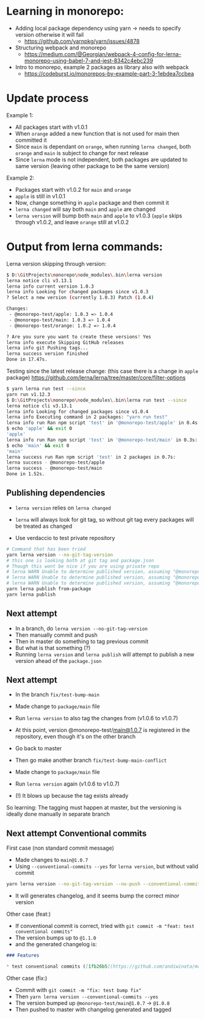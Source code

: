 # Learning in monorepo:

- Adding local package dependency using yarn -> needs to specify version otherwise it will fail
  - https://github.com/yarnpkg/yarn/issues/4878
- Structuring webpack and monorepo
  - https://medium.com/@Georgian/webpack-4-config-for-lerna-monorepo-using-babel-7-and-jest-8342c4ebc239
- Intro to monorepo, example 2 packages as library also with webpack
  - https://codeburst.io/monorepos-by-example-part-3-1ebdea7ccbea

# Update process

Example 1:
- All packages start with v1.0.1
- When `orange` added a new function that is not used for main then committed it
- Since `main` is dependant on `orange`, when running `lerna changed`, both `orange` and `main` is subject to change for next release
- Since `lerna` mode is not independent, both packages are updated to same version (leaving other package to be the same version)

Example 2:
- Packages start with v1.0.2 for `main` and `orange`
- `apple` is still in v1.0.1
- Now, change something in `apple` package and then commit it
- `lerna changed` will say both `main` and `apple` are changed
- `lerna version` will bump both `main` and `apple` to v1.0.3 (`apple` skips through v1.0.2, and leave `orange` still at v1.0.2

# Output from lerna commands:

Lerna version skipping through version:

```bash
$ D:\GitProjects\monorepo\node_modules\.bin\lerna version
lerna notice cli v3.13.1
lerna info current version 1.0.3
lerna info Looking for changed packages since v1.0.3
? Select a new version (currently 1.0.3) Patch (1.0.4)

Changes:
 - @monorepo-test/apple: 1.0.3 => 1.0.4
 - @monorepo-test/main: 1.0.3 => 1.0.4
 - @monorepo-test/orange: 1.0.2 => 1.0.4

? Are you sure you want to create these versions? Yes
lerna info execute Skipping GitHub releases
lerna info git Pushing tags...
lerna success version finished
Done in 17.47s.
```

Testing since the latest release change: (this case there is a change in `apple` package)
https://github.com/lerna/lerna/tree/master/core/filter-options

```bash
$ yarn lerna run test --since
yarn run v1.12.3
$ D:\GitProjects\monorepo\node_modules\.bin\lerna run test --since
lerna notice cli v3.13.1
lerna info Looking for changed packages since v1.0.4
lerna info Executing command in 2 packages: "yarn run test"
lerna info run Ran npm script 'test' in '@monorepo-test/apple' in 0.4s:
$ echo 'apple' && exit 0
'apple'
lerna info run Ran npm script 'test' in '@monorepo-test/main' in 0.3s:
$ echo 'main' && exit 0
'main'
lerna success run Ran npm script 'test' in 2 packages in 0.7s:
lerna success - @monorepo-test/apple
lerna success - @monorepo-test/main
Done in 1.52s.
```

## Publishing dependencies

- `lerna version` relies on `lerna changed`
- `lerna` will always look for git tag, so without git tag every packages will be treated as changed

- Use verdaccio to test private repository

```bash
# Command that has been tried
yarn lerna version --no-git-tag-version
# this one is looking both at git tag and package.json
# Though this wont be nice if you are using private repo
# lerna WARN Unable to determine published version, assuming "@monorepo-test/main" unpublished.
# lerna WARN Unable to determine published version, assuming "@monorepo-test/apple" unpublished.
# lerna WARN Unable to determine published version, assuming "@monorepo-test/orange" unpublished.
yarn lerna publish from-package
yarn lerna publish
```

## Next attempt

- In a branch, do `lerna version --no-git-tag-version`
- Then manually commit and push
- Then in master do something to tag previous commit
- But what is that something (?)
- Running `lerna version` and `lerna publish` will attempt to publish a new version ahead of the `package.json`

## Next attempt

- In the branch `fix/test-bump-main`
- Made change to `package/main` file
- Run `lerna version` to also tag the changes from (v1.0.6 to v1.0.7)
- At this point, version @monorepo-test/main@1.0.7 is registered in the repository, even though it's on the other branch

- Go back to master
- Then go make another branch `fix/test-bump-main-conflict`
- Made change to `package/main` file
- Run `lerna version` again (v1.0.6 to v1.0.7)
- (!) It blows up because the tag exists already

So learning: The tagging must happen at master, but the versioning is ideally done manually in separate branch

## Next attempt Conventional commits

First case (non standard commit message)

- Made changes to `main@1.0.7`
- Using `--conventional-commits --yes` for `lerna version`, but without valid commit
```sh
yarn lerna version --no-git-tag-version --no-push --conventional-commits --yes
```
- It will generates changelog, and it seems bump the correct minor version

Other case (feat:)
- If conventional commit is correct, tried with `git commit -m "feat: test conventional commits"`
- The version bumps up to `@1.1.0`
- and the generated changelog is:

```md
### Features

* test conventional commits ([1fb26b5](https://github.com/andiwinata/monorepo-test/commit/1fb26b5))
```

Other case (fix:)
- Commit with `git commit -m "fix: test bump fix"`
- Then `yarn lerna version --conventional-commits --yes`
- The version bumped up `@monorepo-test/main@1.0.7` -> `@1.0.8`
- Then pushed to master with changelog generated and tagged

